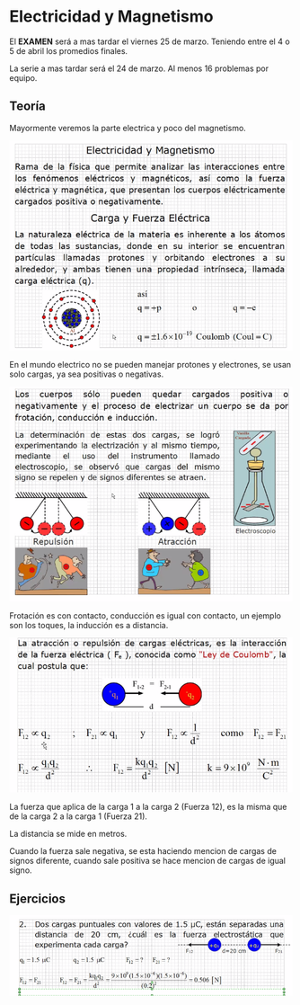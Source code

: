 # Electricidad y Magnetismo

El **EXAMEN** será a mas tardar el viernes 25 de marzo.
 Teniendo entre el 4 o 5 de abril los promedios finales.

La serie a mas tardar será el 24 de marzo. Al menos 16 problemas
 por equipo.

## Teoría

Mayormente veremos la parte electrica y poco del magnetismo.

![teoria-01](./img/2022-01-24-09-35.png)

En el mundo electrico no se pueden manejar protones y electrones,
 se usan solo cargas, ya sea positivas o negativas.

![teoria-02](./img/2022-01-24-09-48.png)

Frotación es con contacto, conducción es igual con contacto, un
 ejemplo son los toques, la inducción es a distancia.

![teoria-03](./img/2022-01-24-09-58.png)

La fuerza que aplica de la carga 1 a la carga 2 (Fuerza 12), es
 la misma que de la carga 2 a la carga 1 (Fuerza 21).

La distancia se mide en metros.

Cuando la fuerza sale negativa, se esta haciendo mencion de cargas
 de signos diferente, cuando sale positiva se hace mencion de
 cargas de igual signo.

## Ejercicios

![ejercicios-01](./img/2022-01-24-10-09.png)

